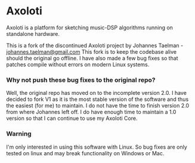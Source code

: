 # Axoloti

Axoloti is a platform for sketching music-DSP algorithms running on standalone hardware.

This is a fork of the discontinued Axoloti project by Johannes Taelman - johannes.taelman@gmail.com
This fork is to keep the codebase alive should the original go offline. I have also made a few bug fixes so that patches compile without errors on modern Linux systems.

### Why not push these bug fixes to the original repo?
Well, the original repo has moved on to the incomplete version 2.0. I have decided to fork V1 as it is the most stable version of the software and thus the easiest (for me) to maintain. I do not have the time to finish version 2.0 from where Johannes left off. I do have enough time to maintain a 1.0 version so that I can continue to use my Axoloti Core.

### Warning
I'm only interested in using this software with Linux. So bug fixes are only tested on linux and may break functionality on Windows or Mac.
